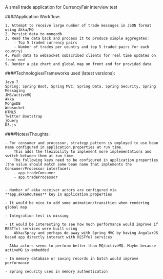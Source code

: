 A small trade application for CurrencyFair interview test

####Application Workflow:

	1. Attempt to receive large number of trade messages in JSON format using Akka/MQ
	2. Persist data to mongodb
	3. Read the data back and process it to produce simple aggregates:
		- Top 5 traded currency pairs
		- Number of trades per country and top 5 traded pairs for each country)
	4. Push data to websocket subscribed clients for real time updates on front end
	5. Render a pie chart and global map on front end for provided data

####Technologies/Frameworks used (latest versions):

	Java 7
	Spring: Spring Boot, Spring MVC, Spring Data, Spring Security, Spring Messaging
	JMS/activeMQ
	Akka
	MongoDB
	Websocket
	HTML5
	Twitter Bootstrap
	jQuery
	D3.js

####Notes/Thoughts:

	- For consumer and processor, strategy pattern is employed to use bean name configured in application.properties at run time.
		This adds the flexibility to implement more implementations and switch between them at run time.
		The following keys need to be configured in application.properties (the value should match some bean name that implements the Consumer/Processor interface):
		- app.tradeConsumer
		- app.tradeProcessor


	- Number of akka receiver actors are configured via **app.akkaRoutees** key in application.properties

	- It would be nice to add some animation/transition when rendering global map

	- Integration test is missing

	- It would be interesting to see how much performance would improve if RESTful services were built using
		Akka/Spray and perhaps do away with Spring MVC by having AngularJS based app directly interact with RESTful services

	- Akka actors seems to perform better than MQ/activeMQ. Maybe because activeMQ is embedded

	- In memory database or saving records in batch would improve performance

	- Spring security uses in memory authentication